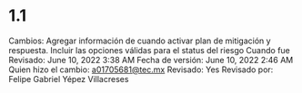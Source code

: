 # 1.1

Cambios: Agregar información de cuando activar plan de mitigación y respuesta. Incluir las opciones válidas para el status del riesgo
Cuando fue Revisado: June 10, 2022 3:38 AM
Fecha de  versión: June 10, 2022 2:46 AM
Quien hizo el cambio: a01705681@tec.mx
Revisado: Yes
Revisado por: Felipe Gabriel Yépez Villacreses